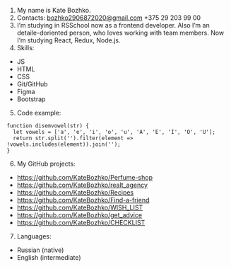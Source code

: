 1. My name is Kate Bozhko.
2. Contacts: bozhko2906872020@gmail.com +375 29 203 99 00
3. I’m studying in RSSchool now as a frontend developer. Also I’m an detaile-doriented person, who loves working with team members. Now I’m studying React, Redux, Node.js.
4. Skills: 
- JS
- HTML
- CSS
- Git/GitHub
- Figma
- Bootstrap
5. Code example:
```
function disemvowel(str) {
  let vowels = ['a', 'e', 'i', 'o', 'u', 'A', 'E', 'I', 'O', 'U'];
  return str.split('').filter(element => !vowels.includes(element)).join('');
}
```
6. My GitHub projects:
- https://github.com/KateBozhko/Perfume-shop
- https://github.com/KateBozhko/realt_agency
- https://github.com/KateBozhko/Recipes
- https://github.com/KateBozhko/Find-a-friend
- https://github.com/KateBozhko/WISH_LIST
- https://github.com/KateBozhko/get_advice
- https://github.com/KateBozhko/CHECKLIST
7. Languages:
- Russian (native)
- English (intermediate)